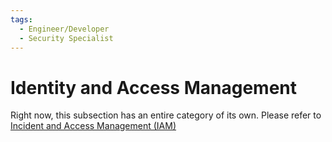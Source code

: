 ```yaml
---
tags:
  - Engineer/Developer
  - Security Specialist
---
```


# Identity and Access Management

Right now, this subsection has an entire category of its own. Please refer to [Incident and Access Management (IAM)](./../iam/access-management-best-practises.md)
